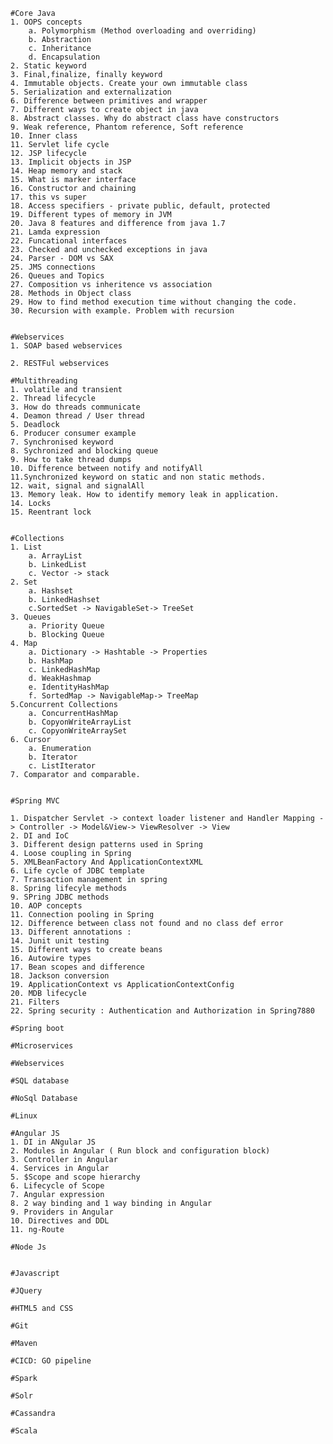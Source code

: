 	#Core Java
	1. OOPS concepts
		a. Polymorphism (Method overloading and overriding)
		b. Abstraction
		c. Inheritance
		d. Encapsulation
	2. Static keyword
	3. Final,finalize, finally keyword
	4. Immutable objects. Create your own immutable class
	5. Serialization and externalization
	6. Difference between primitives and wrapper
	7. Different ways to create object in java
	8. Abstract classes. Why do abstract class have constructors
	9. Weak reference, Phantom reference, Soft reference
	10. Inner class
	11. Servlet life cycle
	12. JSP lifecycle
	13. Implicit objects in JSP
	14. Heap memory and stack
	15. What is marker interface
	16. Constructor and chaining
	17. this vs super
	18. Access specifiers - private public, default, protected
	19. Different types of memory in JVM
	20. Java 8 features and difference from java 1.7
	21. Lamda expression
	22. Funcational interfaces
	23. Checked and unchecked exceptions in java
	24. Parser - DOM vs SAX
	25. JMS connections
	26. Queues and Topics
	27. Composition vs inheritence vs association
	28. Methods in Object class
	29. How to find method execution time without changing the code.
	30. Recursion with example. Problem with recursion
	
	
	#Webservices
	1. SOAP based webservices
	
	2. RESTFul webservices
	
	#Multithreading
	1. volatile and transient
	2. Thread lifecycle
	3. How do threads communicate
	4. Deamon thread / User thread
	5. Deadlock
	6. Producer consumer example
	7. Synchronised keyword
	8. Sychronized and blocking queue
	9. How to take thread dumps
	10. Difference between notify and notifyAll
	11.Synchronized keyword on static and non static methods.
	12. wait, signal and signalAll
	13. Memory leak. How to identify memory leak in application.
	14. Locks
	15. Reentrant lock

	
	#Collections
	1. List 
		a. ArrayList
		b. LinkedList
		c. Vector -> stack
	2. Set
		a. Hashset
		b. LinkedHashset
		c.SortedSet -> NavigableSet-> TreeSet
	3. Queues
		a. Priority Queue
		b. Blocking Queue 
	4. Map
		a. Dictionary -> Hashtable -> Properties
		b. HashMap
		c. LinkedHashMap
		d. WeakHashmap
		e. IdentityHashMap
		f. SortedMap -> NavigableMap-> TreeMap
	5.Concurrent Collections
		a. ConcurrentHashMap
		b. CopyonWriteArrayList
		c. CopyonWriteArraySet
	6. Cursor
		a. Enumeration
		b. Iterator
		c. ListIterator
	7. Comparator and comparable. 
	
	
	#Spring MVC
	
	1. Dispatcher Servlet -> context loader listener and Handler Mapping -> Controller -> Model&View-> ViewResolver -> View
	2. DI and IoC
	3. Different design patterns used in Spring
	4. Loose coupling in Spring
	5. XMLBeanFactory And ApplicationContextXML
	6. Life cycle of JDBC template
	7. Transaction management in spring
	8. Spring lifecyle methods
	9. SPring JDBC methods
	10. AOP concepts
	11. Connection pooling in Spring
	12. Difference between class not found and no class def error
	13. Different annotations : 
	14. Junit unit testing
	15. Different ways to create beans
	16. Autowire types
	17. Bean scopes and difference
	18. Jackson conversion
	19. ApplicationContext vs ApplicationContextConfig
	20. MDB lifecycle
	21. Filters
	22. Spring security : Authentication and Authorization in Spring7880
	
	#Spring boot
	
	#Microservices
	
	#Webservices
	
	#SQL database
	
	#NoSql Database
	
	#Linux
	
	#Angular JS
	1. DI in ANgular JS
	2. Modules in Angular ( Run block and configuration block)
	3. Controller in Angular
	4. Services in Angular
	5. $Scope and scope hierarchy
	6. Lifecycle of Scope
	7. Angular expression
	8. 2 way binding and 1 way binding in Angular
	9. Providers in Angular
	10. Directives and DDL 
	11. ng-Route
	
	#Node Js
	
	
	#Javascript
	
	#JQuery
	
	#HTML5 and CSS
	
	#Git
	
	#Maven
	
	#CICD: GO pipeline
	
	#Spark
	
	#Solr
	
	#Cassandra
	
	#Scala
